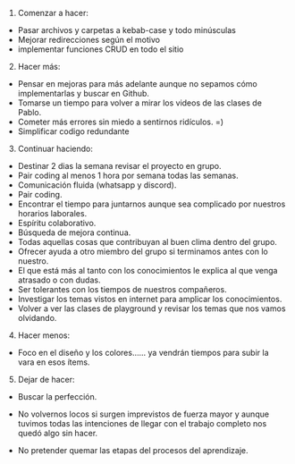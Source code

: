 1. Comenzar a hacer:

-   Pasar archivos y carpetas a kebab-case y todo minúsculas
-   Mejorar redirecciones según el motivo
-   implementar funciones CRUD en todo el sitio

2. Hacer más:

-   Pensar en mejoras para más adelante aunque no sepamos cómo implementarlas y buscar en Github.
-   Tomarse un tiempo para volver a mirar los videos de las clases de Pablo.
-   Cometer más errores sin miedo a sentirnos ridículos. =)
-   Simplificar codigo redundante

3. Continuar haciendo:

-   Destinar 2 dias la semana revisar el proyecto en grupo.
-   Pair coding al menos 1 hora por semana todas las semanas.
-   Comunicación fluida (whatsapp y discord).
-   Pair coding.
-   Encontrar el tiempo para juntarnos aunque sea complicado por nuestros horarios laborales.
-   Espíritu colaborativo.
-   Búsqueda de mejora continua.
-   Todas aquellas cosas que contribuyan al buen clima dentro del grupo.
-   Ofrecer ayuda a otro miembro del grupo si terminamos antes con lo nuestro.
-   El que está más al tanto con los conocimientos le explica al que venga atrasado o con dudas.
-   Ser tolerantes con los tiempos de nuestros compañeros.
-   Investigar los temas vistos en internet para amplicar los conocimientos.
-   Volver a ver las clases de playground y revisar los temas que nos vamos olvidando.

4. Hacer menos:

-   Foco en el diseño y los colores…... ya vendrán tiempos para subir la vara en esos ítems.

5. Dejar de hacer:

-   Buscar la perfección.

-   No volvernos locos si surgen imprevistos de fuerza mayor y aunque tuvimos todas las intenciones de llegar con el trabajo completo nos quedó algo sin hacer.

-   No pretender quemar las etapas del procesos del aprendizaje.
